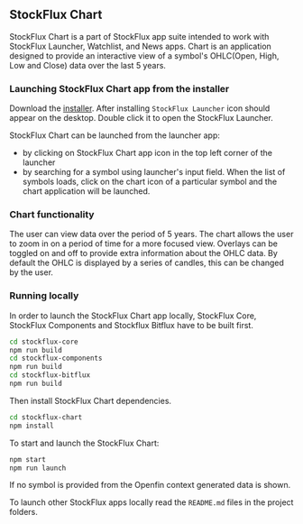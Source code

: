 ## StockFlux Chart

StockFlux Chart is a part of StockFlux app suite intended to work with StockFlux Launcher, Watchlist, and News apps.
Chart is an application designed to provide an interactive view of a symbol's OHLC(Open, High, Low and Close) data over the last 5 years.

### Launching StockFlux Chart app from the installer

Download the [installer](https://install.openfin.co/download/?os=win&config=https%3A%2F%2Fstockflux.scottlogic.com%2Fapi%2Fapps%2Fv1%2Fstockflux-launcher%2Fapp.json&fileName=stockflux&unzipped=true). After installing `StockFlux Launcher` icon should appear on the desktop. Double click it to open the StockFlux Launcher.

StockFlux Chart can be launched from the launcher app:

- by clicking on StockFlux Chart app icon in the top left corner of the launcher
- by searching for a symbol using launcher's input field. When the list of symbols loads, click on the chart icon of a particular symbol and the chart application will be launched.

### Chart functionality

The user can view data over the period of 5 years. The chart allows the user to zoom in on a period of time for a more focused view. Overlays can be toggled on and off to provide extra information about the OHLC data. By default the OHLC is displayed by a series of candles, this can be changed by the user.

### Running locally

In order to launch the StockFlux Chart app locally, StockFlux Core, StockFlux Components and Stockflux Bitflux have to be built first.

```bash
cd stockflux-core
npm run build
cd stockflux-components
npm run build
cd stockflux-bitflux
npm run build
```

Then install StockFlux Chart dependencies.

```bash
cd stockflux-chart
npm install
```

To start and launch the StockFlux Chart:

```bash
npm start
npm run launch
```

If no symbol is provided from the Openfin context generated data is shown.

To launch other StockFlux apps locally read the `README.md` files in the project folders.
